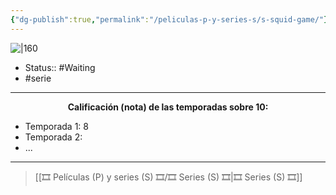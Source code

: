 ```yaml
---
{"dg-publish":true,"permalink":"/peliculas-p-y-series-s/s-squid-game/"}
---
```



![|160](https://m.media-amazon.com/images/M/MV5BYWE3MDVkN2EtNjQ5MS00ZDQ4LTliNzYtMjc2YWMzMDEwMTA3XkEyXkFqcGdeQXVyMTEzMTI1Mjk3._V1_SX300.jpg)

- Status:: #Waiting
- #serie 

---

**<center>Calificación (nota) de las temporadas sobre 10:</center>**

- Temporada 1: 8
- Temporada 2: 
- ...

---

> [[🎞️ Películas (P) y series (S) 🎞️/🎞️ Series (S) 🎞️\|🎞️ Series (S) 🎞️]]